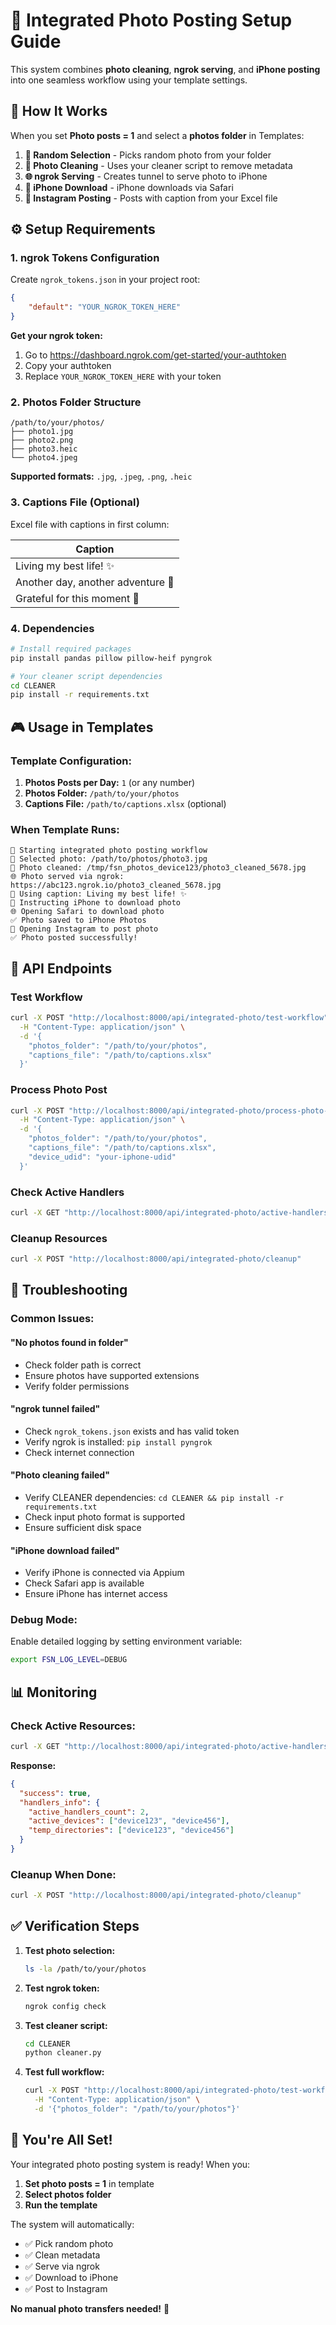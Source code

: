 # 🚀 Integrated Photo Posting Setup Guide

This system combines **photo cleaning**, **ngrok serving**, and **iPhone posting** into one seamless workflow using your template settings.

## 🎯 **How It Works**

When you set **Photo posts = 1** and select a **photos folder** in Templates:

1. **📸 Random Selection** - Picks random photo from your folder
2. **🧹 Photo Cleaning** - Uses your cleaner script to remove metadata
3. **🌐 ngrok Serving** - Creates tunnel to serve photo to iPhone  
4. **📱 iPhone Download** - iPhone downloads via Safari
5. **📲 Instagram Posting** - Posts with caption from your Excel file

## ⚙️ **Setup Requirements**

### 1. **ngrok Tokens Configuration**

Create `ngrok_tokens.json` in your project root:

```json
{
    "default": "YOUR_NGROK_TOKEN_HERE"
}
```

**Get your ngrok token:**
1. Go to https://dashboard.ngrok.com/get-started/your-authtoken
2. Copy your authtoken
3. Replace `YOUR_NGROK_TOKEN_HERE` with your token

### 2. **Photos Folder Structure**

```
/path/to/your/photos/
├── photo1.jpg
├── photo2.png
├── photo3.heic
└── photo4.jpeg
```

**Supported formats:** `.jpg`, `.jpeg`, `.png`, `.heic`

### 3. **Captions File (Optional)**

Excel file with captions in first column:

| Caption |
|---------|
| Living my best life! ✨ |
| Another day, another adventure 🌟 |
| Grateful for this moment 🙏 |

### 4. **Dependencies**

```bash
# Install required packages
pip install pandas pillow pillow-heif pyngrok

# Your cleaner script dependencies
cd CLEANER
pip install -r requirements.txt
```

## 🎮 **Usage in Templates**

### **Template Configuration:**

1. **Photos Posts per Day:** `1` (or any number)
2. **Photos Folder:** `/path/to/your/photos`  
3. **Captions File:** `/path/to/captions.xlsx` (optional)

### **When Template Runs:**

```
🚀 Starting integrated photo posting workflow
📸 Selected photo: /path/to/photos/photo3.jpg
🧹 Photo cleaned: /tmp/fsn_photos_device123/photo3_cleaned_5678.jpg
🌐 Photo served via ngrok: https://abc123.ngrok.io/photo3_cleaned_5678.jpg
📝 Using caption: Living my best life! ✨
📱 Instructing iPhone to download photo
🌐 Opening Safari to download photo
✅ Photo saved to iPhone Photos
📸 Opening Instagram to post photo
✅ Photo posted successfully!
```

## 🔧 **API Endpoints**

### **Test Workflow**
```bash
curl -X POST "http://localhost:8000/api/integrated-photo/test-workflow" \
  -H "Content-Type: application/json" \
  -d '{
    "photos_folder": "/path/to/your/photos",
    "captions_file": "/path/to/captions.xlsx"
  }'
```

### **Process Photo Post**
```bash
curl -X POST "http://localhost:8000/api/integrated-photo/process-photo-post" \
  -H "Content-Type: application/json" \
  -d '{
    "photos_folder": "/path/to/your/photos",
    "captions_file": "/path/to/captions.xlsx",
    "device_udid": "your-iphone-udid"
  }'
```

### **Check Active Handlers**
```bash
curl -X GET "http://localhost:8000/api/integrated-photo/active-handlers"
```

### **Cleanup Resources**
```bash
curl -X POST "http://localhost:8000/api/integrated-photo/cleanup"
```

## 🐛 **Troubleshooting**

### **Common Issues:**

#### **"No photos found in folder"**
- Check folder path is correct
- Ensure photos have supported extensions
- Verify folder permissions

#### **"ngrok tunnel failed"**
- Check `ngrok_tokens.json` exists and has valid token
- Verify ngrok is installed: `pip install pyngrok`
- Check internet connection

#### **"Photo cleaning failed"**
- Verify CLEANER dependencies: `cd CLEANER && pip install -r requirements.txt`
- Check input photo format is supported
- Ensure sufficient disk space

#### **"iPhone download failed"**
- Verify iPhone is connected via Appium
- Check Safari app is available
- Ensure iPhone has internet access

### **Debug Mode:**

Enable detailed logging by setting environment variable:
```bash
export FSN_LOG_LEVEL=DEBUG
```

## 📊 **Monitoring**

### **Check Active Resources:**
```bash
curl -X GET "http://localhost:8000/api/integrated-photo/active-handlers"
```

**Response:**
```json
{
  "success": true,
  "handlers_info": {
    "active_handlers_count": 2,
    "active_devices": ["device123", "device456"],
    "temp_directories": ["device123", "device456"]
  }
}
```

### **Cleanup When Done:**
```bash
curl -X POST "http://localhost:8000/api/integrated-photo/cleanup"
```

## ✅ **Verification Steps**

1. **Test photo selection:**
   ```bash
   ls -la /path/to/your/photos
   ```

2. **Test ngrok token:**
   ```bash
   ngrok config check
   ```

3. **Test cleaner script:**
   ```bash
   cd CLEANER
   python cleaner.py
   ```

4. **Test full workflow:**
   ```bash
   curl -X POST "http://localhost:8000/api/integrated-photo/test-workflow" \
     -H "Content-Type: application/json" \
     -d '{"photos_folder": "/path/to/your/photos"}'
   ```

## 🎉 **You're All Set!**

Your integrated photo posting system is ready! When you:

1. **Set photo posts = 1** in template
2. **Select photos folder** 
3. **Run the template**

The system will automatically:
- ✅ Pick random photo
- ✅ Clean metadata  
- ✅ Serve via ngrok
- ✅ Download to iPhone
- ✅ Post to Instagram

**No manual photo transfers needed!** 🚀
